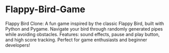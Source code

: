 # Flappy-Bird-Game
Flappy Bird Clone: A fun game inspired by the classic Flappy Bird, built with Python and Pygame. Navigate your bird through randomly generated pipes while avoiding obstacles. Features: sound effects, pause and play button, and high score tracking. Perfect for game enthusiasts and beginner developers!
